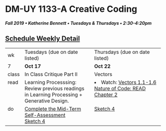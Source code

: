 # DM-UY 1133-A Creative Coding
##### Fall 2019 • Katherine Bennett • Tuesdays & Thursdays • 2:30-4:20pm 

## [Schedule Weekly Detail](Calendar.md) 

<table>
<tr>
<td>wk</td>
<td>Tuesdays (due on date listed)</td>
<td>Thursdays (due on date listed)</td>
</tr>
<!-- dates -->
<tr>
  <td valign="top">7</td>
  <td valign="top" width="48%"><strong>Oct 17</strong></td>
  <td valign="top" width="48%"><strong>Oct 22</strong></td>
</tr>
<!-- class -->
<tr>
	<td valign="top">class</td>
	<!-- day Tues -->
	<td valign="top" width="48%">
	In Class Critique Part II <br>	
	</td>
	<!-- day Thurs -->
	<td valign="top" width="48%">
		Vectors <br>		
	</td>
<!-- homework -->
<tr>
  <td valign="top">read</td>
  	<!-- day Tues -->
  	<td valign="top"> 
	Learning Processsing: Review previous readings in Learning Processing + Generative Design. 
	</td>
  	<!-- day Thurs -->
  	<td valign="top"> 
      <li> Watch: <a href = "https://vimeo.com/channels/natureofcode/page:1">Vectors 1.1-1.6</a></li>
    <a href ="http://natureofcode.com/">Nature of Code: READ Chapter 2</a>
  	</td>
 </tr>
 <!-- do -->
<tr>
  <td valign = "top">do</td>
	<!-- day Tues -->
 	<td valign = "top"> 
  <a href = "Self_Assessment.md">Complete the Mid-Term Self-Assessment</a><br>	
  <a href = "Sketch_4.md"> Sketch 4 </a> <br>	
 	</td>
  	<!-- day Thurs -->
  	<td valign = "top">
  	<a href = "Sketch_4.md"> Sketch 4 </a> <br>  
  	</td>	
</tr>
</table>